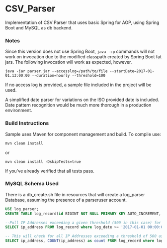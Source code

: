 # CSV_Parser
Implementation of CSV Parser that uses basic Spring for AOP, using Spring Boot and MySQL as db backend.

### Notes

Since this version does not use Spring Boot, `java -cp` commands will not work on invocation due to the modified classpath created by Spring Boot fat jars. The following invocation will work as expected, however.

`java -jar parser.jar --accesslog=/path/to/file --startDate=2017-01-01.13:00:00 --duration=hourly --threshold=100`

If no access log is provided, a sample file included in the project will be used.

A simplified date parser for variations on the ISO provided date is included. Date pattern recognition would be much more thorough in a production environment.


### Build Instructions
Sample uses Maven for component management and build. To compile use:

`mvn clean install`

or

`mvn clean install -DskipTests=true`

If you've already verified that all tests pass.

### MySQL Schema Used

There is a db_create.sh file in resources that will create a log_parser Database, assuming the presence of a parseruser account.

```SQL
USE log_parser;
CREATE TABLE log_record(id BIGINT NOT NULL PRIMARY KEY AUTO_INCREMENT, log_date DATETIME, ip_address varchar(15), request varchar(1024), status smallint, user_agent varchar(1024));

--Pull IP Addresses exceeding a given threshold (500 in this case) for a one hour time period
SELECT ip_address FROM log_record where log_date >= '2017-01-01 00:00:00.000' and log_date <= '2017-01-01 01:00:00.000' GROUP BY ip_address HAVING COUNT(ip_address) > 10;

-- This will check for all IP Addresses exceeding a threshold of 500 using the DATE_ADD method, and include the number of attempts.
SELECT ip_address, COUNT(ip_address) as count FROM log_record where log_date >= '2017-01-01 00:00:00.000' and log_date < DATE_ADD('2017-01-01 00:00:00.000', INTERVAL 1 DAY) GROUP BY ip_address HAVING COUNT(ip_address) > 500;

```
